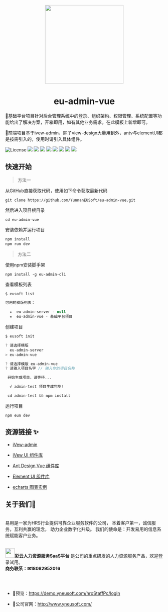 <p align="center"><img src="https://github.obs.cn-north-1.myhuaweicloud.com/static/logo.png" title="" width="250px" /> </p>

<h1 align="center">eu-admin-vue</h1>
🌈基础平台项目针对后台管理系统中的登录、组织架构、权限管理、系统配置等功能给出了解决方案，开箱即用，如有其他业务需求，在此模板上新增即可。

🌈前端项目基于ivew-admin，除了view-design大量用到外，antv与elementUI都是按需引入的，使用时请引入具体组件。

![License](https://img.shields.io/npm/l/package.json.svg?style=flat) ![](https://img.shields.io/badge/2.5.10-vue-brightgreen) ![](https://badgen.net/badge/icon/Ant%20Design?icon=https://gw.alipayobjects.com/zos/antfincdn/Pp4WPgVDB3/KDpgvguMpGfqaHPjicRK.svg&label) ![](https://img.shields.io/badge/-iView%20Admin-blue) ![](https://img.shields.io/badge/chart-ECharts-brightgreen) ![](https://img.shields.io/badge/4.0.0-view--design-green) ![](https://img.shields.io/badge/1.6.5-ant--design--vue-green) ![](https://img.shields.io/badge/2.13.0-element--ui-green) ![](https://img.shields.io/badge/0.18.1-axios-yellowgreen)

## 快速开始
>方法一 

从GitHub直接获取代码，使用如下命令获取最新代码

`git clone https://github.com/YunnanEUSoft/eu-admin-vue.git`

然后进入项目根目录

```
cd eu-admin-vue
```

安装依赖并运行项目

```javascript
npm install
npm run dev
```


>方法二

使用npm安装脚手架

```
npm install -g eu-admin-cli
```

查看模板列表

```javascript
$ eusoft list

可用的模版列表：

  ★  eu-admin-server - null
  ★  eu-admin-vue - 基础平台项目
```

创建项目

```javascript
$ eusoft init

? 请选择模版
  eu-admin-server
> eu-admin-vue

? 请选择模版 eu-admin-vue
? 请输入项目名字 // 输入你的项目名称

 开始生成项目，请等待...

  √ admin-test 项目生成完毕!

 cd admin-test && npm install
```

运行项目

```
npm eun dev
```

## 资源链接 ✨
* <p><a href="http://admin.iviewui.com/home">iVew-admin</a></p>
* <p><a href="https://iviewui.com/docs/introduce">iVew UI 组件库</a></p>
* <p><a href="https://www.antdv.com/docs/vue/introduce-cn/">Ant Design Vue 组件库</a></p>
* <p><a href="https://element.eleme.cn/#/zh-CN/component/installation">Element UI 组件库</a></p>
* <p><a href="https://echarts.apache.org/examples/zh/index.html">echarts 图表实例</a></p>

## 关于我们🏨
<br>
易用是一家为HRS行业提供可靠企业服务软件的公司，
本着客户第一，诚信服务，互利共赢的理念，
助力企业数字化升级。
我们的使命是：开发易用的信息系统赋能客户业务。
<br>
<br>


<img src="https://eu-static.obs.cn-north-1.myhuaweicloud.com/chrsaas/cloud-hro/logo.png " title="" width="30px" />**彩云人力资源服务SaaS平台** 
是公司的重点研发的人力资源服务产品，欢迎登录试用。<br>
**商务联系：✉18082952016**
<p><img src="https://github.obs.cn-north-1.myhuaweicloud.com/static/CHRS.png" title="" /> </p>
<br>


* 🔗预览：https://demo.yneusoft.com/hroStaffPc/login

* 🔗公司官网：http://www.yneusoft.com/
